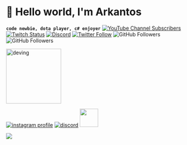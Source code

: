 # 👀 Hello world, I'm Arkantos
**`code newbie, dota player, c# enjoyer`**
[![YouTube Channel Subscribers](https://img.shields.io/youtube/channel/subscribers/UCxPD7bsocoAMq8Dj18kmGyQ?style=social)](https://youtube.com/mouredevapps?sub_confirmation=1)
[![Twitch Status](https://img.shields.io/twitch/status/arkantoskjm?style=social)](https://twitch.com/arkantoskjm)
[![Discord](https://img.shields.io/discord/729672926432985098?style=social&label=Discord&logo=discord)](https://discord.com/invite/kKSqTm3yRH)
[![Twitter Follow](https://img.shields.io/twitter/follow/mouredev?style=social)](https://twitter.com/arkantos)
![GitHub Followers](https://img.shields.io/github/followers/arkantoskjm?style=social)
![GitHub Followers](https://img.shields.io/github/stars/arkantoskjm?style=social)


<img src="https://media.giphy.com/media/v1.Y2lkPTc5MGI3NjExY254a3h4dmljbjlud2RtYjZ6djZhZHU2N29uajdjaGp6ZG44dWdoMSZlcD12MV9naWZzX3NlYXJjaCZjdD1n/bGgsc5mWoryfgKBx1u/giphy.gif" alt="deving" width="150" />
<p align="left">
  <a href="https://www.instagram.com/arkantoskjm/">
    <img alt="instagram profile" title="Follow my instagram"
      src="https://custom-icon-badges.demolab.com/badge/Instagram-%23E4405F.svg?style=for-the-badge&logo=Instagram&logoColor=white" /></a>
  <a href="https://discord.com/invite/kKSqTm3yRH">
    <img title="discord" src="https://img.shields.io/badge/Discord-%235865F2.svg?style=for-the-badge&logo=discord&logoColor=white"/></a>     
  <a href="https://www.reddit.com">
    <img src="https://www.svgrepo.com/show/475675/reddit-color.svg" width="50"/></a>
</p>
<a href="https://www.reddit.com">
  <img src="https://img.shields.io/badge/Reddit-%23FF4500.svg?style=for-the-badge&logo=Reddit&logoColor=white" /></a>
